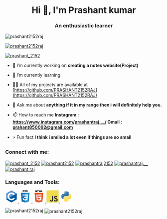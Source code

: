 <h1 align="center">Hi 👋, I'm Prashant kumar</h1>
<h3 align="center">An enthusiastic learner</h3>

<p align="left"> <img src="https://komarev.com/ghpvc/?username=prashant2152raj&label=Profile%20views&color=0e75b6&style=flat" alt="prashant2152raj" /> </p>

<p align="left"> <a href="https://github.com/ryo-ma/github-profile-trophy"><img src="https://github-profile-trophy.vercel.app/?username=prashant2152raj" alt="prashant2152raj" /></a> </p>

<p align="left"> <a href="https://twitter.com/prashant_2152" target="blank"><img src="https://img.shields.io/twitter/follow/prashant_2152?logo=twitter&style=for-the-badge" alt="prashant_2152" /></a> </p>

- 🔭 I’m currently working on **creating a notes website(Project)**

- 🌱 I’m currently learning 

- 👨‍💻 All of my projects are available at [https://github.com/PRASHANT2152RAJ](https://github.com/PRASHANT2152RAJ)

- 💬 Ask me about **anything if it in my range then i will definitely help you.**

- 📫 How to reach me **Instagram : https://www.instagram.com/prashantraj.__/ Gmail : prahant850092@gmail.com**

- ⚡ Fun fact **I think i smiled a lot even if things are so small**

<h3 align="left">Connect with me:</h3>
<p align="left">
<a href="https://twitter.com/prashant_2152" target="blank"><img align="center" src="https://raw.githubusercontent.com/rahuldkjain/github-profile-readme-generator/master/src/images/icons/Social/twitter.svg" alt="prashant_2152" height="30" width="40" /></a>
<a href="https://linkedin.com/in/prashant2152" target="blank"><img align="center" src="https://raw.githubusercontent.com/rahuldkjain/github-profile-readme-generator/master/src/images/icons/Social/linked-in-alt.svg" alt="prashant2152" height="30" width="40" /></a>
<a href="https://fb.com/prashantraj2152" target="blank"><img align="center" src="https://raw.githubusercontent.com/rahuldkjain/github-profile-readme-generator/master/src/images/icons/Social/facebook.svg" alt="prashantraj2152" height="30" width="40" /></a>
<a href="https://instagram.com/prashantraj.__" target="blank"><img align="center" src="https://raw.githubusercontent.com/rahuldkjain/github-profile-readme-generator/master/src/images/icons/Social/instagram.svg" alt="prashantraj.__" height="30" width="40" /></a>
<a href="https://www.youtube.com/c/prashant raj" target="blank"><img align="center" src="https://raw.githubusercontent.com/rahuldkjain/github-profile-readme-generator/master/src/images/icons/Social/youtube.svg" alt="prashant raj" height="30" width="40" /></a>
</p>

<h3 align="left">Languages and Tools:</h3>
<p align="left"> <a href="https://www.cprogramming.com/" target="_blank" rel="noreferrer"> <img src="https://raw.githubusercontent.com/devicons/devicon/master/icons/c/c-original.svg" alt="c" width="40" height="40"/> </a> <a href="https://www.w3schools.com/css/" target="_blank" rel="noreferrer"> <img src="https://raw.githubusercontent.com/devicons/devicon/master/icons/css3/css3-original-wordmark.svg" alt="css3" width="40" height="40"/> </a> <a href="https://www.w3.org/html/" target="_blank" rel="noreferrer"> <img src="https://raw.githubusercontent.com/devicons/devicon/master/icons/html5/html5-original-wordmark.svg" alt="html5" width="40" height="40"/> </a> <a href="https://developer.mozilla.org/en-US/docs/Web/JavaScript" target="_blank" rel="noreferrer"> <img src="https://raw.githubusercontent.com/devicons/devicon/master/icons/javascript/javascript-original.svg" alt="javascript" width="40" height="40"/> </a> <a href="https://www.python.org" target="_blank" rel="noreferrer"> <img src="https://raw.githubusercontent.com/devicons/devicon/master/icons/python/python-original.svg" alt="python" width="40" height="40"/> </a> </p>

<p><img align="left" src="https://github-readme-stats.vercel.app/api/top-langs?username=prashant2152raj&show_icons=true&locale=en&layout=compact" alt="prashant2152raj" /></p>

<p>&nbsp;<img align="center" src="https://github-readme-stats.vercel.app/api?username=prashant2152raj&show_icons=true&locale=en" alt="prashant2152raj" /></p>
